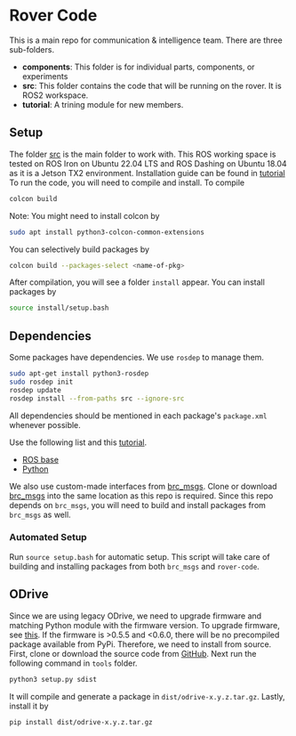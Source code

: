 # Rover Code

This is a main repo for communication & intelligence team. There are three sub-folders.

<ul>
    <li> <b>components</b>: This folder is for individual parts, components, or experiments
    <li> <b>src</b>: This folder contains the code that will be running on the rover. It is ROS2 workspace. 
    <li> <b>tutorial</b>: A trining module for new members.
</ul>

## Setup

The folder [src](./src/) is the main folder to work with.
This ROS working space is tested on ROS Iron on Ubuntu 22.04 LTS and ROS Dashing on Ubuntu 18.04 as it is a Jetson TX2 environment. 
Installation guide can be found in [tutorial](./tutorial/)
To run the code, you will need to compile and install.
To compile

```bash
colcon build
```

Note: You might need to install colcon by

```bash
sudo apt install python3-colcon-common-extensions
```

You can selectively build packages by

```bash
colcon build --packages-select <name-of-pkg>
```

After compilation, you will see a folder `install` appear.
You can install packages by

```bash
source install/setup.bash
```

## Dependencies

Some packages have dependencies.
We use `rosdep` to manage them.

```bash
sudo apt-get install python3-rosdep
sudo rosdep init
rosdep update
rosdep install --from-paths src --ignore-src
```

All dependencies should be mentioned in each package's `package.xml` whenever possible.

Use the following list and this [tutorial](https://docs.ros.org/en/iron/Tutorials/Intermediate/Rosdep.html).

- [ROS base](https://github.com/ros/rosdistro/blob/master/rosdep/base.yaml)
- [Python](https://github.com/ros/rosdistro/blob/master/rosdep/python.yaml)

We also use custom-made interfaces from [brc_msgs](https://github.com/boilerrobotics/brc_msgs).
Clone or download [brc_msgs](https://github.com/boilerrobotics/brc_msgs) into the same location as this repo is required.
Since this repo depends on `brc_msgs`, you will need to build and install packages from `brc_msgs` as well.

### Automated Setup

Run `source setup.bash` for automatic setup.
This script will take care of building and installing packages from both `brc_msgs` and `rover-code`.

## ODrive

Since we are using legacy ODrive, we need to upgrade firmware and matching Python module with the firmware version.
To upgrade firmware, see [this](./components/odrive/README.md).
If the firmware is >0.5.5 and <0.6.0, there will be no precompiled package available from PyPi.
Therefore, we need to install from source.
First, clone or download the source code from [GitHub](https://github.com/odriverobotics/ODrive/tags).
Next run the following command in `tools` folder.

```bash
python3 setup.py sdist
```

It will compile and generate a package in `dist/odrive-x.y.z.tar.gz`.
Lastly, install it by

```bash
pip install dist/odrive-x.y.z.tar.gz
```
